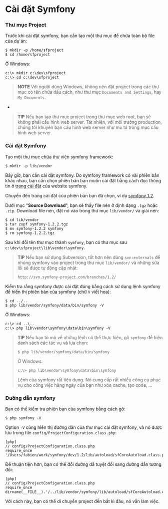 Cài đặt Symfony
====================

### Thư mục Project

Trước khi cài đặt symfony, bạn cần tạo một thư mục để chứa toàn bộ file của dự án:

    $ mkdir -p /home/sfproject
    $ cd /home/sfproject

Ở Windows:

    c:\> mkdir c:\dev\sfproject
    c:\> cd c:\dev\sfproject

>**NOTE**
>Với người dùng Windows, không nên đặt
>project trong các thư mục có tên chứa dấu cách, như thư mục
>`Documents and Settings`, hay `My Documents`.

-

>**TIP**
>Nếu bạn tạo thư mục project trong thư mục web root, bạn sẽ không phải cấu hình web server.  Tát nhiên, với môi trường production, chúng tôi khuyên bạn cấu hình web
>server như mô tả trong mục cấu hình web server.

### Cài đặt Symfony

Tạo một thư mục chứa thư viện symfony framework:

    $ mkdir -p lib/vendor

Bây giờ, bạn cần cài đặt symfony. Do symfony framework có vài phiên bản khác nhau, bạn cần chọn phiên bản bạn muốn cài đặt bằng cách đọc thông tin ở [trang cài đặt](http://www.symfony-project.org/installation) của website symfony.

Chuyển đến trang cài đặt của phiên bản bạn đã chọn, ví dụ
[symfony 1.2](http://www.symfony-project.org/installation/1_2).

Dưới mục "**Source Download**", bạn sẽ thấy file nén ở định dạng
`.tgz` hoặc `.zip`. Download file nén, đặt nó vào trong thư mục `lib/vendor/` và giải nén:

    $ cd lib/vendor
    $ tar zxpf symfony-1.2.2.tgz
    $ mv symfony-1.2.2 symfony
    $ rm symfony-1.2.2.tgz

Sau khi đổi tên thư mục thành `symfony`, bạn có thư mục sau
`c:\dev\sfproject\lib\vendor\symfony`.

>**TIP**
>Nếu bạn sử dụng Subversion, tốt hơn nên dùng `svn:externals`
>để nhúng symfony vào project trong thư mục `lib/vendor/`
>và những sửa lỗi sẽ được tự động cập nhật:
>
>     http://svn.symfony-project.com/branches/1.2/

Kiểm tra rằng symfony được cài đặt đúng bằng cách sử dụng lệnh symfony để hiển thị phiên bản của symfony (chữ `V` viết hoa):

    $ cd ../..
    $ php lib/vendor/symfony/data/bin/symfony -V

Ở Windows:

    c:\> cd ..\..
    c:\> php lib\vendor\symfony\data\bin\symfony -V

>**TIP**
>Nếu bạn tò mò về những lệnh có thể thực hiện, gõ
>`symfony` để hiện danh sách các tác vụ và lựa chọn:
>
>     $ php lib/vendor/symfony/data/bin/symfony
>
>Ở Windows:
>
>     c:\> php lib\vendor\symfony\data\bin\symfony
>
>Lệnh của symfony rất tiện dụng. Nó cung cấp rất nhiều công cụ
>phục vụ cho công việc hằng ngày của bạn như
>xóa cache, tạo code, ...

### Đường dẫn symfony

Bạn có thể kiểm tra phiên bạn của symfony bằng cách gõ:

    $ php symfony -V

Option `-V` cũng hiển thị đường dẫn của thư mục cài đặt symfony,
và nó được lưu trong file `config/ProjectConfiguration.class.php`:

    [php]
    // config/ProjectConfiguration.class.php
    require_once '/Users/fabien/work/symfony/dev/1.2/lib/autoload/sfCoreAutoload.class.php';

Để thuận tiện hơn, bạn có thể đổi đường dẫ tuyệt đối sang đường dẫn tương đối:

    [php]
    // config/ProjectConfiguration.class.php
    require_once dirname(__FILE__).'/../lib/vendor/symfony/lib/autoload/sfCoreAutoload.class.php';

Với cách này, bạn có thể di chuyển project đến bất kì đâu, nó vẫn làm việc.

